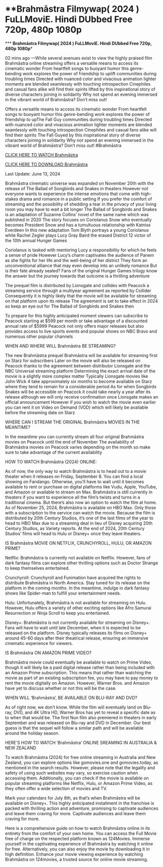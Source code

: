 **Brahmāstra Filmywap( 2024 ) FuLLMoviE. Hindi DUbbed Free 720p, 480p 1080p
============================================================================

*** **Brahmāstra Filmywap( 2024 ) FuLLMoviE. Hindi DUbbed Free 720p, 480p 1080p***

02 mins ago —While several avenues exist to view the highly praised film Brahmāstra online streaming offers a versatile means to access its cinematic wonder From heartfelt songs to buoyant humor this genre-bending work explores the power of friendship to uplift communities during troubling times Directed with nuanced color and vivacious animation lighter moments are blended seamlessly with touching introspection Cinephiles and casual fans alike will find their spirits lifted by this inspirational story of diverse characters joining in solidarity Why not spend an evening immersed in the vibrant world of Brahmāstra? Don’t miss out!

Offers a versatile means to access its cinematic wonder From heartfelt songs to buoyant humor this genre-bending work explores the power of friendship to upThe Fall Guy communities during troubling times Directed with nuanced color and vivacious animation lighter moments are blended seamlessly with touching introspection Cinephiles and casual fans alike will find their spirits The Fall Guyed by this inspirational story of diverse characters joining in solidarity Why not spend an evening immersed in the vibrant world of Brahmāstra? Don’t miss out! #Brahmāstra

[CLICK HERE TO WATCH Brahmāstra](https://yeshq.biz/en/movie/496331)

[CLICK HERE TO DOWNLOAD Brahmāstra](https://yeshq.biz/en/movie/496331)

Last Update: June 13, 2024

Brahmāstra cinematic universe was expanded on November 20th with the release of The Ballad of Songbirds and Snakes in theaters However not everyone wants to experience the intense emotions that come with high-stakes drama and romance in a public setting If you prefer the comfort of streaming and the possibility of shedding a tear in the privacy of your living room you may have to wait a bit longer The Ballad of Songbirds and Snakes is an adaptation of Suzanne Collins’ novel of the same name which was published in 2020 The story focuses on Coriolanus Snow who eventually becomes President Snow and has a tumultuous relationship with Katniss Everdeen In this new adaptation Tom Blyth portrays a young Coriolanus while Rachel Zegler plays Lucy Gray Baird the erased District 12 victor of the 10th annual Hunger Games

Coriolanus is tasked with mentoring Lucy a responsibility for which he feels a sense of pride However Lucy’s charm captivates the audience of Panem as she fights for her life and the well-being of her district They form an unconventional alliance that may even develop into an unlikely romance But is their fate already sealed? Fans of the original Hunger Games trilogy know the answer but the journey towards that outcome is a thrilling adventure

The prequel film is distributed by Lionsgate and collides with Peacock a streaming service through a multiyear agreement as reported by Collider Consequently it is highly likely that the movie will be available for streaming on that platform upon its release The agreement is set to take effect in 2024 so keep an eye out for The Ballad of Songbirds and Snakes then

To prepare for this highly anticipated moment viewers can subscribe to Peacock starting at $599 per month or take advantage of a discounted annual rate of $5999 Peacock not only offers major releases but also provides access to live sports events and popular shows on NBC Bravo and numerous other popular channels

WHEN AND WHERE WILL Brahmāstra BE STREAMING?

The new Brahmāstra prequel Brahmāstra will be available for streaming first on Starz for subscribers Later on the movie will also be released on Peacock thanks to the agreement between distributor Lionsgate and the NBC Universal streaming platform Determining the exact arrival date of the movie is a slightly more complex matter Typically Lionsgate movies like John Wick 4 take approximately six months to become available on Starz where they tend to remain for a considerable period As for when Songbirds Snakes will be accessible on Peacock it could take nearly a year after its release although we will only receive confirmation once Lionsgate makes an official announcement However if you wish to watch the movie even earlier you can rent it on Video on Demand (VOD) which will likely be available before the streaming date on Starz

WHERE CAN I STREAM THE ORIGINAL Brahmāstra MOVIES IN THE MEANTIME?

In the meantime you can currently stream all four original Brahmāstra movies on Peacock until the end of November The availability of Brahmāstra movies on Peacock varies depending on the month so make sure to take advantage of the current availability

HOW TO WATCH Brahmāstra (2024) ONLINE:

As of now, the only way to watch Brahmāstra is to head out to a movie theater when it releases on Friday, September 8. You can find a local showing on Fandango. Otherwise, you’ll have to wait until it becomes available to rent or purchase on digital platforms like Vudu, Apple, YouTube, and Amazon or available to stream on Max. Brahmāstra is still currently in theaters if you want to experience all the film’s twists and turns in a traditional cinema. But there’s also now an option to watch the film at home. As of November 25, 2024, Brahmāstra is available on HBO Max. Only those with a subscription to the service can watch the movie. Because the film is distributed by 20th Century Studios, it’s one of the last films of the year to head to HBO Max due to a streaming deal in lieu of Disney acquiring 20th Century Studios, as Variety reports. At the end of 2024, 20th Century Studios’ films will head to Hulu or Disney+ once they leave theaters.

IS Brahmāstra MOVIE ON NETFLIX, CRUNCHYROLL, HULU, OR AMAZON PRIME?

Netflix: Brahmāstra is currently not available on Netflix. However, fans of dark fantasy films can explore other thrilling options such as Doctor Strange to keep themselves entertained.

Crunchyroll: Crunchyroll and Funimation have acquired the rights to distribute Brahmāstra in North America. Stay tuned for its release on the platform in the coming months. In the meantime, indulge in dark fantasy shows like Spider-man to fulfill your entertainment needs.

Hulu: Unfortunately, Brahmāstra is not available for streaming on Hulu. However, Hulu offers a variety of other exciting options like Afro Samurai Resurrection or Ninja Scroll to keep you entertained.

Disney+: Brahmāstra is not currently available for streaming on Disney+. Fans will have to wait until late December, when it is expected to be released on the platform. Disney typically releases its films on Disney+ around 45-60 days after their theatrical release, ensuring an immersive cinematic experience for viewers.

IS Brahmāstra ON AMAZON PRIME VIDEO?

Brahmāstra movie could eventually be available to watch on Prime Video, though it will likely be a paid digital release rather than being included with an Amazon Prime subscription. This means that rather than watching the movie as part of an existing subscription fee, you may have to pay money to rent the movie digitally on Amazon. However, Warner Bros. and Amazon have yet to discuss whether or not this will be the case.

WHEN WILL ‘Brahmāstra’, BE AVAILABLE ON BLU-RAY AND DVD?

As of right now, we don’t know. While the film will eventually land on Blu-ray, DVD, and 4K Ultra HD, Warner Bros has yet to reveal a specific date as to when that would be. The first Nun film also premiered in theaters in early September and was released on Blu-ray and DVD in December. Our best guess is that the sequel will follow a similar path and will be available around the holiday season.

HERE’S HOW TO WATCH ‘Brahmāstra’ ONLINE SREAMING IN AUSTRALIA & NEW ZEALAND

To watch Brahmāstra (2024) for free online streaming in Australia and New Zealand, you can explore options like gomovies.one and gomovies.today, as mentioned in the search results. However, please note that the legality and safety of using such websites may vary, so exercise caution when accessing them. Additionally, you can check if the movie is available on popular streaming platforms like Netflix, Hulu, or Amazon Prime Video, as they often offer a wide selection of movies and TV.

Mark your calendars for July 8th, as that’s when Brahmāstra will be available on Disney+. This highly anticipated installment in the franchise is packed with thrilling action and adventure, promising to captivate audiences and leave them craving for more. Captivate audiences and leave them craving for more.

Here is a comprehensive guide on how to watch Brahmāstra online in its entirety from the comfort of your own home. You can access the Full Movie free of charge on the respected platform known as 124Movies. Immerse yourself in the captivating experience of Brahmāstra by watching it online for free. Alternatively, you can also enjoy the movie by downloading it in high definition. Enhance your movie viewing experience by watching Brahmāstra on 124movies, a trusted source for online movie streaming.
